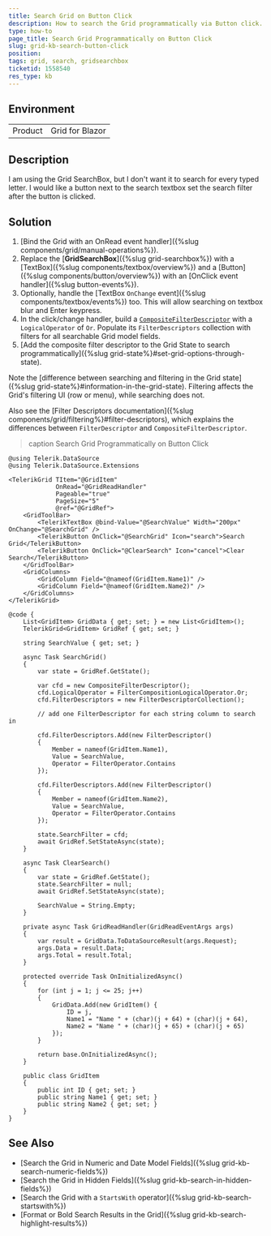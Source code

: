 ```yaml
---
title: Search Grid on Button Click
description: How to search the Grid programmatically via Button click.
type: how-to
page_title: Search Grid Programmatically on Button Click
slug: grid-kb-search-button-click
position: 
tags: grid, search, gridsearchbox
ticketid: 1558540
res_type: kb
---
```


## Environment

<table>
    <tbody>
        <tr>
            <td>Product</td>
            <td>Grid for Blazor</td>
        </tr>
    </tbody>
</table>


## Description

I am using the Grid SearchBox, but I don't want it to search for every typed letter. I would like a button next to the search textbox set the search filter after the button is clicked.


## Solution

1. [Bind the Grid with an OnRead event handler]({%slug components/grid/manual-operations%}).
1. Replace the [**GridSearchBox**]({%slug grid-searchbox%}) with a [TextBox]({%slug components/textbox/overview%}) and a [Button]({%slug components/button/overview%}) with an [OnClick event handler]({%slug button-events%}).
1. Optionally, handle the [TextBox `OnChange` event]({%slug components/textbox/events%}) too. This will allow searching on textbox blur and Enter keypress.
1. In the click/change handler, build a [`CompositeFilterDescriptor`](/blazor-ui/api/Telerik.DataSource.CompositeFilterDescriptor) with a `LogicalOperator` of `Or`. Populate its `FilterDescriptors` collection with filters for all searchable Grid model fields.
1. [Add the composite filter descriptor to the Grid State to search programmatically]({%slug grid-state%}#set-grid-options-through-state).

Note the [difference between searching and filtering in the Grid state]({%slug grid-state%}#information-in-the-grid-state). Filtering affects the Grid's filtering UI (row or menu), while searching does not.

Also see the [Filter Descriptors documentation]({%slug components/grid/filtering%}#filter-descriptors), which explains the differences between `FilterDescriptor` and `CompositeFilterDescriptor`.

>caption Search Grid Programmatically on Button Click

````CSHTML
@using Telerik.DataSource
@using Telerik.DataSource.Extensions

<TelerikGrid TItem="@GridItem"
             OnRead="@GridReadHandler"
             Pageable="true"
             PageSize="5"
             @ref="@GridRef">
    <GridToolBar>
        <TelerikTextBox @bind-Value="@SearchValue" Width="200px" OnChange="@SearchGrid" />
        <TelerikButton OnClick="@SearchGrid" Icon="search">Search Grid</TelerikButton>
        <TelerikButton OnClick="@ClearSearch" Icon="cancel">Clear Search</TelerikButton>
    </GridToolBar>
    <GridColumns>
        <GridColumn Field="@nameof(GridItem.Name1)" />
        <GridColumn Field="@nameof(GridItem.Name2)" />
    </GridColumns>
</TelerikGrid>

@code {
    List<GridItem> GridData { get; set; } = new List<GridItem>();
    TelerikGrid<GridItem> GridRef { get; set; }

    string SearchValue { get; set; }

    async Task SearchGrid()
    {
        var state = GridRef.GetState();

        var cfd = new CompositeFilterDescriptor();
        cfd.LogicalOperator = FilterCompositionLogicalOperator.Or;
        cfd.FilterDescriptors = new FilterDescriptorCollection();

        // add one FilterDescriptor for each string column to search in

        cfd.FilterDescriptors.Add(new FilterDescriptor()
        {
            Member = nameof(GridItem.Name1),
            Value = SearchValue,
            Operator = FilterOperator.Contains
        });

        cfd.FilterDescriptors.Add(new FilterDescriptor()
        {
            Member = nameof(GridItem.Name2),
            Value = SearchValue,
            Operator = FilterOperator.Contains
        });

        state.SearchFilter = cfd;
        await GridRef.SetStateAsync(state);
    }

    async Task ClearSearch()
    {
        var state = GridRef.GetState();
        state.SearchFilter = null;
        await GridRef.SetStateAsync(state);

        SearchValue = String.Empty;
    }

    private async Task GridReadHandler(GridReadEventArgs args)
    {
        var result = GridData.ToDataSourceResult(args.Request);
        args.Data = result.Data;
        args.Total = result.Total;
    }

    protected override Task OnInitializedAsync()
    {
        for (int j = 1; j <= 25; j++)
        {
            GridData.Add(new GridItem() {
                ID = j,
                Name1 = "Name " + (char)(j + 64) + (char)(j + 64),
                Name2 = "Name " + (char)(j + 65) + (char)(j + 65)
            });
        }

        return base.OnInitializedAsync();
    }

    public class GridItem
    {
        public int ID { get; set; }
        public string Name1 { get; set; }
        public string Name2 { get; set; }
    }
}
````

## See Also

* [Search the Grid in Numeric and Date Model Fields]({%slug grid-kb-search-numeric-fields%})
* [Search the Grid in Hidden Fields]({%slug grid-kb-search-in-hidden-fields%})
* [Search the Grid with a `StartsWith` operator]({%slug grid-kb-search-startswith%})
* [Format or Bold Search Results in the Grid]({%slug grid-kb-search-highlight-results%})
